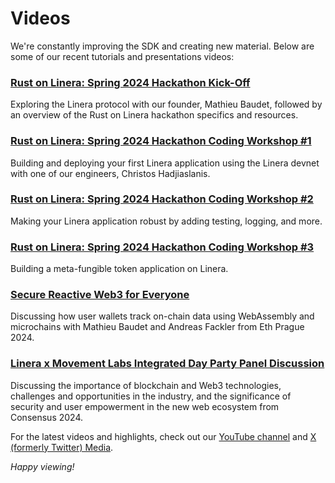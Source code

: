 # Videos

We're constantly improving the SDK and creating new material. Below are some of
our recent tutorials and presentations videos:

### [Rust on Linera: Spring 2024 Hackathon Kick-Off](https://www.youtube.com/watch?v=gVOHsS7d5qI)

Exploring the Linera protocol with our founder, Mathieu Baudet, followed by an
overview of the Rust on Linera hackathon specifics and resources.

### [Rust on Linera: Spring 2024 Hackathon Coding Workshop #1](https://www.youtube.com/watch?v=Px_9AapmZPY)

Building and deploying your first Linera application using the Linera devnet
with one of our engineers, Christos Hadjiaslanis.

### [Rust on Linera: Spring 2024 Hackathon Coding Workshop #2](https://www.youtube.com/watch?v=Y-wunX2SwSs)

Making your Linera application robust by adding testing, logging, and more.

### [Rust on Linera: Spring 2024 Hackathon Coding Workshop #3](https://www.youtube.com/watch?v=UkAYdolV9vw)

Building a meta-fungible token application on Linera.

### [Secure Reactive Web3 for Everyone](https://www.youtube.com/watch?v=GViOuQzs_fo)

Discussing how user wallets track on-chain data using WebAssembly and
microchains with Mathieu Baudet and Andreas Fackler from Eth Prague 2024.

### [Linera x Movement Labs Integrated Day Party Panel Discussion](https://www.youtube.com/watch?v=BSWEZU70WAE)

Discussing the importance of blockchain and Web3 technologies, challenges and
opportunities in the industry, and the significance of security and user
empowerment in the new web ecosystem from Consensus 2024.

For the latest videos and highlights, check out our
[YouTube channel](https://www.youtube.com/@linera_io) and
[X (formerly Twitter) Media](https://x.com/linera_io).

_Happy viewing!_
